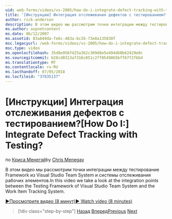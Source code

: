 ```yaml
---
uid: web-forms/videos/vs-2005/how-do-i-integrate-defect-tracking-with-testing
title: '[Инструкции] Интеграция отслеживания дефектов с тестированием? | Документы Майкрософт'
author: rick-anderson
description: В этом видео мы рассмотрим точки интеграции между тестирование Framework из Visual Studio Team System и системы отслеживания рабочих элементов.
ms.author: aspnetcontent
ms.date: 06/12/2007
ms.assetid: 83a849da-fe6c-483a-bc26-73e8a135830f
msc.legacyurl: /web-forms/videos/vs-2005/how-do-i-integrate-defect-tracking-with-testing
msc.type: video
ms.openlocfilehash: 35d8e956fd25a362c309d8e5e494d68b62429e0c
ms.sourcegitcommit: b28cd0313af316c051c2ff8549865bff67f2fbb4
ms.translationtype: MT
ms.contentlocale: ru-RU
ms.lasthandoff: 07/05/2018
ms.locfileid: "37835137"
---
```

<a name="how-do-i-integrate-defect-tracking-with-testing"></a><span data-ttu-id="443f6-104">[Инструкции] Интеграция отслеживания дефектов с тестированием?</span><span class="sxs-lookup"><span data-stu-id="443f6-104">[How Do I:] Integrate Defect Tracking with Testing?</span></span>
====================
<span data-ttu-id="443f6-105">по [Криса Менегэй](https://twitter.com/CMenegay)</span><span class="sxs-lookup"><span data-stu-id="443f6-105">by [Chris Menegay](https://twitter.com/CMenegay)</span></span>

<span data-ttu-id="443f6-106">В этом видео мы рассмотрим точки интеграции между тестирование Framework из Visual Studio Team System и системы отслеживания рабочих элементов.</span><span class="sxs-lookup"><span data-stu-id="443f6-106">In this video we take a look at the integration points between the Testing Framework of Visual Studio Team System and the Work Item Tracking System.</span></span>

[<span data-ttu-id="443f6-107">&#9654;Просмотрите видео (8 минут)</span><span class="sxs-lookup"><span data-stu-id="443f6-107">&#9654; Watch video (8 minutes)</span></span>](https://channel9.msdn.com/Blogs/ASP-NET-Site-Videos/how-do-i-integrate-defect-tracking-with-testing)

> [!div class="step-by-step"]
> <span data-ttu-id="443f6-108">[Назад](the-effects-of-viewstate.md)
> [Вперед](how-do-i-create-my-own-bug-work-item.md)</span><span class="sxs-lookup"><span data-stu-id="443f6-108">[Previous](the-effects-of-viewstate.md)
[Next](how-do-i-create-my-own-bug-work-item.md)</span></span>
